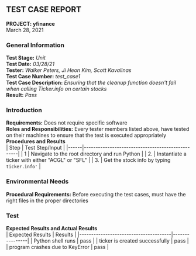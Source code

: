 ## TEST CASE REPORT
**PROJECT: yfinance**<br>
March 28, 2021<br>

### General Information
**Test Stage:** *Unit*<br>
**Test Date:** *03/28/21*<br>
**Tester:** *Walker Peters, Ji Heon Kim, Scott Kavalinas*<br>
**Test Case Number:** *test_case1*<br>
**Test Case Description:** *Ensuring that the cleanup function doesn't fail when calling Ticker.info on certain stocks*<br>
**Result:** *Pass*<br>

### Introduction
**Requirements:** Does not require specific software<br>
**Roles and Responsibilities:** Every tester members listed above, have tested on their machines to ensure that the test is executed appropriately<br>
**Procedures and Results**<br>
| Step | Test Step/Input                                  |
|------|--------------------------------------------------|
| 1    | Navigate to the root directory and run Python    |
| 2.   | Instantiate a ticker with either "ACGL" or "SFL" |
| 3.   | Get the stock info by typing `ticker.info'`      |

### Environmental Needs
**Procedural Requirements:** Before executing the test cases, must have the right files in the proper directories<br>

### Test
**Expected Results and Actual Results**<br>
| Expected Results                      | Results        |
|---------------------------------------|----------------|
| Python shell runs                     | pass           |
| ticker is created successfully        | pass           |
| program crashes due to KeyError       | pass           |
